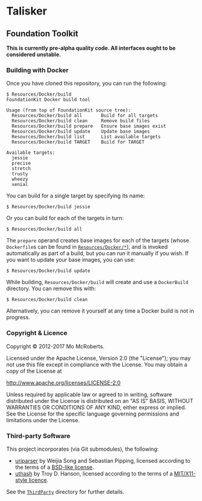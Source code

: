 # Talisker
## Foundation Toolkit

**This is currently pre-alpha quality code. All interfaces ought to be considered unstable.**

### Building with Docker

Once you have cloned this repository, you can run the following:

```
$ Resources/Docker/build
FoundationKit Docker build tool

Usage (from top of FoundationKit source tree):
  Resources/Docker/build all       Build for all targets
  Resources/Docker/build clean     Remove build files
  Resources/Docker/build prepare   Ensure base images exist
  Resources/Docker/build update    Update base images
  Resources/Docker/build list      List available targets
  Resources/Docker/build TARGET    Build for TARGET

Available targets:
  jessie
  precise
  stretch
  trusty
  wheezy
  xenial
```

You can build for a single target by specifying its name:

```
$ Resources/Docker/build jessie
```

Or you can build for each of the targets in turn:

```
$ Resources/Docker/build all
```

The `prepare` operand creates base images for each of the targets (whose `Dockerfile`s can be found in
[`Resources/Docker/*`](Resources/Docker)), and is invoked automatically as part of a build, but you can run it manually
if you wish. If you want to update your base images, you can use:

```
$ Resources/Docker/build update
```

While building, `Resources/Docker/build` will create and use a `DockerBuild` directory. You can remove this with:

```
$ Resources/Docker/build clean
```

Alternatively, you can remove it yourself at any time a Docker build is not in progress.

### Copyright & Licence

Copyright © 2012-2017 Mo McRoberts.

Licensed under the Apache License, Version 2.0 (the "License");
you may not use this file except in compliance with the License.
You may obtain a copy of the License at

http://www.apache.org/licenses/LICENSE-2.0

Unless required by applicable law or agreed to in writing, software
distributed under the License is distributed on an "AS IS" BASIS,
WITHOUT WARRANTIES OR CONDITIONS OF ANY KIND, either express or implied.
See the License for the specific language governing permissions and
limitations under the License.

### Third-party Software

This project incorporates (via Git submodules), the following:

* [uriparser](https://github.com/uriparser/uriparser) by Weijia Song and Sebastian Pipping, licensed according to the terms of a [BSD-like license](https://github.com/uriparser/uriparser/blob/9037441b2acc8e4f779d5ad0388c218901c77f74/COPYING).
* [uthash](https://github.com/troydhanson/uthash) by Troy D. Hanson, licensed according to the terms of a [MIT/X11-style licence](https://github.com/troydhanson/uthash/blob/3fbec3efe5b5645852c3c123fae9b3a419c929f9/LICENSE).

See the [`ThirdParty`](ThirdParty) directory for further details.
